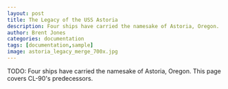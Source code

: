 ```yaml
---
layout: post
title: The Legacy of the USS Astoria
description: Four ships have carried the namesake of Astoria, Oregon.  This page covers CL-90's predecessors.
author: Brent Jones
categories: documentation
tags: [documentation,sample]
image: astoria_legacy_merge_700x.jpg
---
```


TODO: Four ships have carried the namesake of Astoria, Oregon.  This page covers CL-90's predecessors.